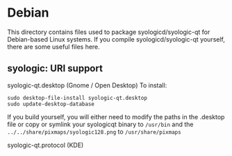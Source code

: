 
Debian
====================
This directory contains files used to package syologicd/syologic-qt
for Debian-based Linux systems. If you compile syologicd/syologic-qt yourself, there are some useful files here.

## syologic: URI support ##


syologic-qt.desktop  (Gnome / Open Desktop)
To install:

	sudo desktop-file-install syologic-qt.desktop
	sudo update-desktop-database

If you build yourself, you will either need to modify the paths in
the .desktop file or copy or symlink your syologicqt binary to `/usr/bin`
and the `../../share/pixmaps/syologic128.png` to `/usr/share/pixmaps`

syologic-qt.protocol (KDE)

